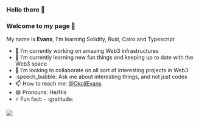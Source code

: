### Hello there :wave:
### Welcome to my page 🤗

My name is **Evans**, I'm learning Solidity, Rust, Cairo and Typescript

- :telescope: I’m currently working on amazing Web3 infrastructures
- :seedling: I’m currently learning new fun things and keeping up to date with the Web3 space
- :dancers: I’m looking to collaborate on all sort of interesting projects in Web3
- :speech_bubble: Ask me about interesting things, and not just codes 
- :mailbox: How to reach me: [@OkoliEvans](https://twitter.com/OkoliEvans)
- :smile: Pronouns: He/His
- :zap: Fun fact:  - :gratitude:

<a href=""> <img align="center" src="https://github-readme-stats-sigma-five.vercel.app/api/top-langs/?username=YulietM&theme=react&line_height=40&hide=css"/> </a>
